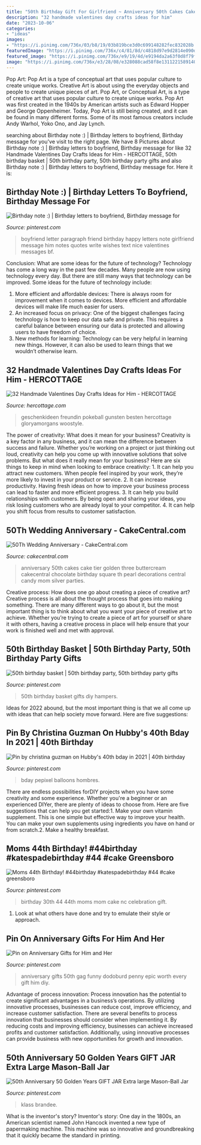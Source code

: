 ```yaml
---
title: "50th Birthday Gift For Girlfriend ~ Anniversary 50th Cakes Cake Tier Golden Three Buttercream Cakecentral Chocolate Birthday Square Th Pearl Decorations Central Candy Mom Silver Parties"
description: "32 handmade valentines day crafts ideas for him"
date: "2023-10-06"
categories:
- "ideas"
images:
- "https://i.pinimg.com/736x/03/b8/19/03b819bce3d0c699148282fec832028b.jpg"
featuredImage: "https://i.pinimg.com/736x/c4/81/8d/c4818d97e9d2814e090d4116c83c0092--boyfriend-birthdays.jpg"
featured_image: "https://i.pinimg.com/736x/e9/19/4d/e9194da2a63f0d8f79fe52da39a77ea2.jpg"
image: "https://i.pinimg.com/736x/e3/28/08/e328088cad58f8e131122158914008d0.jpg"
---
```



Pop Art: Pop Art is a type of conceptual art that uses popular culture to create unique works.
Creative Art is about using the everyday objects and people to create unique pieces of art. Pop Art, or Conceptual Art, is a type of creative art that uses popular culture to create unique works. Pop Art was first created in the 1940s by American artists such as Edward Hopper and George Oppenheimer. Today, Pop Art is still being created, and it can be found in many different forms. Some of its most famous creators include Andy Warhol, Yoko Ono, and Jay Lynch.

	

		
searching about Birthday note :) | Birthday letters to boyfriend, Birthday message for you've visit to the right page. We have 8 Pictures about Birthday note :) | Birthday letters to boyfriend, Birthday message for like 32 Handmade Valentines Day Crafts Ideas for Him - HERCOTTAGE, 50th birthday basket | 50th birthday party, 50th birthday party gifts and also Birthday note :) | Birthday letters to boyfriend, Birthday message for. Here it is:
		
    
## Birthday Note :) | Birthday Letters To Boyfriend, Birthday Message For

<img loading=lazy src="https://i.pinimg.com/736x/c4/81/8d/c4818d97e9d2814e090d4116c83c0092--boyfriend-birthdays.jpg" onerror="this.onerror=null;this.src='https://tse3.mm.bing.net/th?id=OIP.tcROs4NQyyRjl0rVN5onxAHaJ3&amp;pid=15.1';" alt="Birthday note :) | Birthday letters to boyfriend, Birthday message for">

_Source: pinterest.com_

>boyfriend letter paragraph friend birthday happy letters note girlfriend message him notes quotes write wishes text nice valentines messages bf. 

	

Conclusion: What are some ideas for the future of technology?
Technology has come a long way in the past few decades. Many people are now using technology every day. But there are still many ways that technology can be improved. Some ideas for the future of technology include: 
1) More efficient and affordable devices: There is always room for improvement when it comes to devices. More efficient and affordable devices will make life much easier for users. 
2) An increased focus on privacy: One of the biggest challenges facing technology is how to keep our data safe and private. This requires a careful balance between ensuring our data is protected and allowing users to have freedom of choice. 
3) New methods for learning: Technology can be very helpful in learning new things. However, it can also be used to learn things that we wouldn’t otherwise learn.

    
## 32 Handmade Valentines Day Crafts Ideas For Him - HERCOTTAGE

<img loading=lazy src="https://www.hercottage.com/wp-content/uploads/2020/01/Handmade-Valentines-Day-Crafts-Ideas-for-Him-10.jpg" onerror="this.onerror=null;this.src='https://tse3.mm.bing.net/th?id=OIP.sbviIXw4PycK719EbF0Q3gHaLF&amp;pid=15.1';" alt="32 Handmade Valentines Day Crafts Ideas for Him - HERCOTTAGE">

_Source: hercottage.com_

>geschenkideen freundin pokeball gunsten besten hercottage gloryamorgans woostyle. 

	

The power of creativity: What does it mean for your business?
Creativity is a key factor in any business, and it can mean the difference between success and failure. Whether you’re working on a project or just thinking out loud, creativity can help you come up with innovative solutions that solve problems. But what does it really mean for your business? Here are six things to keep in mind when looking to embrace creativity: 1. It can help you attract new customers. When people feel inspired by your work, they’re more likely to invest in your product or service. 2. It can increase productivity. Having fresh ideas on how to improve your business process can lead to faster and more efficient progress. 3. It can help you build relationships with customers. By being open and sharing your ideas, you risk losing customers who are already loyal to your competitor. 4. It can help you shift focus from results to customer satisfaction.

    
## 50Th Wedding Anniversary - CakeCentral.com

<img loading=lazy src="https://cdn001.cakecentral.com/gallery/2015/03/900_742784AB2J_50th-wedding-anniversary.jpg" onerror="this.onerror=null;this.src='https://tse1.mm.bing.net/th?id=OIP.ixwqzhOX7rz8ueiTAedAogHaJ4&amp;pid=15.1';" alt="50Th Wedding Anniversary - CakeCentral.com">

_Source: cakecentral.com_

>anniversary 50th cakes cake tier golden three buttercream cakecentral chocolate birthday square th pearl decorations central candy mom silver parties. 

	

Creative process: How does one go about creating a piece of creative art?
Creative process is all about the thought process that goes into making something. There are many different ways to go about it, but the most important thing is to think about what you want your piece of creative art to achieve. Whether you’re trying to create a piece of art for yourself or share it with others, having a creative process in place will help ensure that your work is finished well and met with approval.

    
## 50th Birthday Basket | 50th Birthday Party, 50th Birthday Party Gifts

<img loading=lazy src="https://i.pinimg.com/736x/e9/19/4d/e9194da2a63f0d8f79fe52da39a77ea2.jpg" onerror="this.onerror=null;this.src='https://tse4.mm.bing.net/th?id=OIP.m_kO2b-NQDVBV2GKZOWR9AHaJ3&amp;pid=15.1';" alt="50th birthday basket | 50th birthday party, 50th birthday party gifts">

_Source: pinterest.com_

>50th birthday basket gifts diy hampers. 

	

Ideas for 2022 abound, but the most important thing is that we all come up with ideas that can help society move forward. Here are five suggestions: 

    
## Pin By Christina Guzman On Hubby&#039;s 40th Bday In 2021 | 40th Birthday

<img loading=lazy src="https://i.pinimg.com/736x/18/ac/d0/18acd0b933e9193c7561eba75d42d4b8.jpg" onerror="this.onerror=null;this.src='https://tse2.mm.bing.net/th?id=OIP.r3-W0Ze1dbaG2i99CUSRIgHaHS&amp;pid=15.1';" alt="Pin by christina guzman on Hubby&#039;s 40th bday in 2021 | 40th birthday">

_Source: pinterest.com_

>bday pepixel balloons hombres. 

	

There are endless possibilities forDIY projects when you have some creativity and some experience. Whether you're a beginner or an experienced DIYer, there are plenty of ideas to choose from. Here are five suggestions that can help you get started:1. Make your own vitamin supplement. This is one simple but effective way to improve your health. You can make your own supplements using ingredients you have on hand or from scratch.2. Make a healthy breakfast.

    
## Moms 44th Birthday! #44birthday #katespadebirthday #44 #cake Greensboro

<img loading=lazy src="https://i.pinimg.com/736x/6d/c7/e1/6dc7e1d6c5848eca565fdc5829af5e3c.jpg" onerror="this.onerror=null;this.src='https://tse4.mm.bing.net/th?id=OIP.JuAhTVuxZpx1ctBKbPNbowHaLo&amp;pid=15.1';" alt="Moms 44th Birthday! #44birthday #katespadebirthday #44 #cake greensboro">

_Source: pinterest.com_

>birthday 30th 44 44th moms mom cake nc celebration gift. 

	

1. Look at what others have done and try to emulate their style or approach.

    
## Pin On Anniversary Gifts For Him And Her

<img loading=lazy src="https://i.pinimg.com/736x/e3/28/08/e328088cad58f8e131122158914008d0.jpg" onerror="this.onerror=null;this.src='https://tse2.mm.bing.net/th?id=OIP.4hg3hgWmFiQGX6aqdwUhxgHaOV&amp;pid=15.1';" alt="Pin on Anniversary Gifts for Him and Her">

_Source: pinterest.com_

>anniversary gifts 50th gag funny dodoburd penny epic worth every gift him diy. 

	

Advantage of process innovation:
Process innovation has the potential to create significant advantages in a business’s operations. By utilizing innovative processes, businesses can reduce cost, improve efficiency, and increase customer satisfaction.
There are several benefits to process innovation that businesses should consider when implementing it. By reducing costs and improving efficiency, businesses can achieve increased profits and customer satisfaction. Additionally, using innovative processes can provide business with new opportunities for growth and innovation.

    
## 50th Anniversary 50 Golden Years GIFT JAR Extra Large Mason-Ball Jar

<img loading=lazy src="https://i.pinimg.com/736x/03/b8/19/03b819bce3d0c699148282fec832028b.jpg" onerror="this.onerror=null;this.src='https://tse3.mm.bing.net/th?id=OIP.5nCsHVYrIuxm1c63To_HwgHaJ3&amp;pid=15.1';" alt="50th Anniversary 50 Golden Years GIFT JAR Extra large Mason-Ball Jar">

_Source: pinterest.com_

>klass brandee. 

	

What is the inventor's story?
Inventor's story: One day in the 1800s, an American scientist named John Hancock invented a new type of papermaking machine. This machine was so innovative and groundbreaking that it quickly became the standard in printing.

